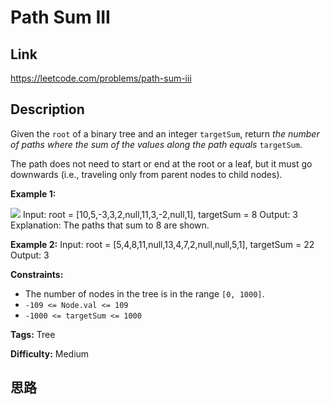 # Path Sum III

## Link

https://leetcode.com/problems/path-sum-iii


## Description

Given the `root` of a binary tree and an integer `targetSum`, return _the
number of paths where the sum of the values  along the path equals_
`targetSum`.

The path does not need to start or end at the root or a leaf, but it must go
downwards (i.e., traveling only from parent nodes to child nodes).



**Example 1:**

![](https://assets.leetcode.com/uploads/2021/04/09/pathsum3-1-tree.jpg)
            Input: root = [10,5,-3,3,2,null,11,3,-2,null,1], targetSum = 8    Output: 3    Explanation: The paths that sum to 8 are shown.    

**Example 2:**
            Input: root = [5,4,8,11,null,13,4,7,2,null,null,5,1], targetSum = 22    Output: 3    



**Constraints:**

  * The number of nodes in the tree is in the range `[0, 1000]`.
  * `-109 <= Node.val <= 109`
  * `-1000 <= targetSum <= 1000`


**Tags:** Tree

**Difficulty:** Medium

## 思路

[title]: https://leetcode.com/problems/path-sum-iii
